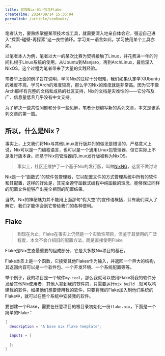 ```yaml
---
title: 初探Nix-01-包与Flake
createTime: 2024/09/14 15:36:04
permalink: /article/szm6xukr/
---
```


笔者认为，要熟练掌握某项技术或工具，就需要深入地亲自体会它，强迫自己进入“探索-碰壁-再探索”这一良性循环。学习某一语言如此，学习使用某个工具亦如。

以笔者本人为例，笔者以大一的某次比赛为契机接触了Linux，并花费进一年的时间扎根于Linux系统的使用，从Ubuntu到Manjaro，再到ArchLinux，最后深入NixOS，这个过程为笔者带来了大量的实践经验。

笔者举上面的例子旨在说明，学习Nix的过程十分艰难，我们如果认定学习Ubuntu的难度不高，学习Arch的难度较高，那么学习Nix的难度就是非常高。因为它不像Arch那样有完整的文档和成熟的社区支持，Nix的文档是灾难性的——它分布及广、信息量低且几乎没有中文支持。

为了解决一些共性问题和分享一些见解，笔者计划编写新的系列文章，本文是该系列文章的第一篇。

## 所以，什么是Nix？

事实上，上文我们将Nix与其他Linux发行版并列的做法是错误的，严格意义上说，Nix可以是一门编程语言，也可以是一个通用Linux包管理器，但它实际上不是发行版本身。而基于Nix包管理器的Linux发行版被称为NixOS。

> 事实上，社区还维护了一个基于Nix的发行版，叫做[NixNG](https://github.com/nix-community/NixNG)，这里不做讨论

Nix是一个“函数式”的软件包管理器，它以配置文件的方式管理系统中所有的软件和其配置，这样的好处是，其完全遵守函数式编程中纯函数的理念，能够保证同样的配置文件能够产出完全相同的配置结果。

当然，Nix的神秘魅力并不能用上面那句“假大空”的宣传语概括，只有我们深入了解它，我们才能体会到它带给我们的各种便利。

## Flake

> 到现在为止，Flake在事实上仍然是一个实验性项目，但鉴于其使用的广泛程度，本文不会介绍旧的配置方法，而是直接使用Flake

Flake是Nix生态最重要的组成部分，它是大多数Nix项目的基石。

Flake本质上是一个函数，它接受其他Flakes作为输入，并返回一个巨大的结构，其返回内容可以是一个软件包、一个开发环境、一个系统配置等等。

举个例子，我的项目是一个软件`my-tool`，那么我就可以使用Flake将我的软件分发给其他Nix使用者，其他人拿到我的软件包，只需要运行`nix build .`就可以构建我的软件，如果他们想要使用我的软件，只要将我的Flake加入到他们系统的Flake中，就可以在整个系统中安装我的软件。

要创建一个Flake，需要在任意项目的根目录初始化一份`flake.nix`，下面是一个简单的Flake：

```nix
{
  description = "A base nix flake template";

  inputs = {
    
  };
}
```
